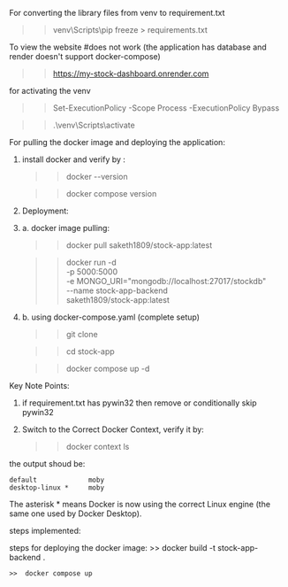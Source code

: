 For converting the library files from venv to requirement.txt
>> venv\Scripts\pip freeze > requirements.txt

To view the website #does not work (the application has database and render doesn't support docker-compose)
>> https://my-stock-dashboard.onrender.com

for activating the venv
>> Set-ExecutionPolicy -Scope Process -ExecutionPolicy Bypass

>>.\venv\Scripts\activate

For pulling the docker image and deploying the application:
1. install docker and verify by :
    >>  docker --version

    >>  docker compose version

2. Deployment:
2. a. docker image pulling:
    >>  docker pull saketh1809/stock-app:latest

    >>  docker run -d \
            -p 5000:5000 \
            -e MONGO_URI="mongodb://localhost:27017/stockdb" \
            --name stock-app-backend \
            saketh1809/stock-app:latest

2. b. using docker-compose.yaml (complete setup)
    >>  git clone 

    >>  cd stock-app

    >>  docker compose up -d

Key Note Points:

1. if requirement.txt has pywin32 then remove or conditionally skip pywin32

2. Switch to the Correct Docker Context, verify it by:
    >>  docker context ls

the output shoud be:

    default             moby
    desktop-linux *     moby

The asterisk * means Docker is now using the correct Linux engine (the same one used by Docker Desktop).

steps implemented:

steps for deploying the docker image:
    >>   docker build -t stock-app-backend .

    >>  docker compose up

